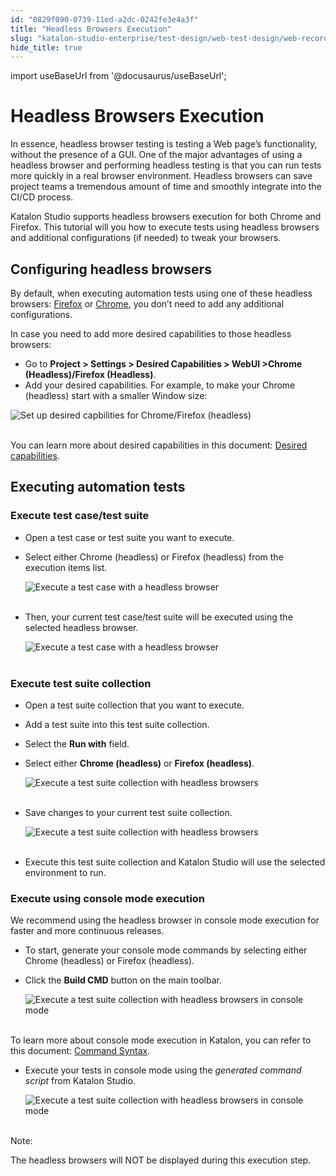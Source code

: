 ```yaml
---
id: "0829f090-0739-11ed-a2dc-0242fe3e4a3f"
title: "Headless Browsers Execution"
slug: "katalon-studio-enterprise/test-design/web-test-design/web-record-and-spy-utilities/headless-browsers-execution"
hide_title: true
---
```

import useBaseUrl from '@docusaurus/useBaseUrl';

    

# <a id="id" class="anchor_top_offset"/><a id="ariaid-title1" class="anchor_top_offset"/>Headless Browsers Execution

    
      
<p xmlns="http://www.w3.org/1999/xhtml" className="p">In essence, headless browser testing is testing a Web   page’s functionality, without the presence of a GUI. One of   the major advantages of using a headless browser and performing   headless testing is that you can run tests more quickly in a real   browser environment. Headless browsers can save project teams a   tremendous amount of time and smoothly integrate into the CI/CD   process.</p> 
      
<p xmlns="http://www.w3.org/1999/xhtml" className="p">Katalon Studio supports headless browsers execution for both   Chrome and Firefox. This tutorial will you how to execute tests   using headless browsers and additional configurations (if needed)   to tweak your browsers.</p> 
    
  

## <a id="id_1" class="anchor_top_offset"/>Configuring headless browsers

<p xmlns="http://www.w3.org/1999/xhtml" className="p">By default, when executing automation tests using one of these   headless browsers: <a className="xref j-external-link" href="https://developer.mozilla.org/en-US/docs/Web/WebDriver/Capabilities/firefoxOptions" target="_blank">Firefox</a>   or <a className="xref j-external-link" href="https://developers.google.com/web/updates/2017/04/headless-chrome" target="_blank">Chrome</a>,   you don’t need to add any additional configurations.</p> 
<p xmlns="http://www.w3.org/1999/xhtml" className="p">In case you need to add more desired capabilities to those   headless browsers:</p> 
<ul xmlns="http://www.w3.org/1999/xhtml" className="ul"><li className="li">Go to <strong className="ph b">Project &gt; Settings &gt; Desired Capabilities       &gt; WebUI &gt;Chrome (Headless)/Firefox (Headless)</strong>.</li><li className="li">Add your desired capabilities. For example, to make your Chrome     (headless) start with a smaller Window size:</li></ul> 
<p xmlns="http://www.w3.org/1999/xhtml" className="p">   <img className="image" src={useBaseUrl("https://github.com/katalon-studio/docs-images/raw/master/katalon-studio/docs/headless-browsers-execution/KS-HEADLESS-Set-DC.png")} width={850} alt="Set up desired capbilities for Chrome/Firefox (headless)" /><br /><br /> </p> 
<p xmlns="http://www.w3.org/1999/xhtml" className="p">You can learn more about desired capabilities in this document:   <a className="xref" href="/docs/katalon-studio-enterprise/create-tests-and-projects/configure-test-cases/desired-capabilities/introduction-to-desired-capabilities">Desired     capabilities</a>.</p> 
    

## <a id="id_2" class="anchor_top_offset"/>Executing automation tests

    
              

### <a id="id_3" class="anchor_top_offset"/>Execute test case/test suite

<ul xmlns="http://www.w3.org/1999/xhtml" className="ul"><li className="li">     <p className="p">Open a test case or test suite you want to execute.</p>   </li><li className="li">     <p className="p">Select either Chrome (headless) or Firefox (headless) from the execution items list.</p>     <p className="p"> <img className="image" src={useBaseUrl("https://github.com/katalon-studio/docs-images/raw/master/katalon-studio/docs/headless-browsers-execution/KS-HEADLESS-Execute-with-headless.png")} width={500} alt="Execute a test case with a headless browser" /><br /><br />      </p>   </li><li className="li"><p className="p">Then, your current test case/test suite will be executed using the selected headless browser.</p>     <p className="p"> <img className="image" src={useBaseUrl("https://github.com/katalon-studio/docs-images/raw/master/katalon-studio/docs/headless-browsers-execution/KS-HEADLESS-Test%20cases-passed-with-headless-browser.png")} alt="Execute a test case with a headless browser" /><br /><br />     </p></li></ul> 

### <a id="id_4" class="anchor_top_offset"/>Execute test suite collection

<ul xmlns="http://www.w3.org/1999/xhtml" className="ul"><li className="li">     <p className="p">Open a test suite collection that you want to execute.</p>   </li><li className="li">     <p className="p">Add a test suite into this test suite collection.</p>   </li><li className="li">     <p className="p">Select the <strong className="ph b">Run with</strong> field.</p>   </li><li className="li">     <p className="p">Select either <strong className="ph b">Chrome (headless)</strong> or <strong className="ph b">Firefox (headless)</strong>.</p>     <p className="p"> <img className="image" src={useBaseUrl("https://github.com/katalon-studio/docs-images/raw/master/katalon-studio/docs/headless-browsers-execution/KS-HEADLESS-Choose-headless-env-for-TSC.png")} width={850} alt="Execute a test suite collection with headless browsers" /><br /><br />      </p>   </li><li className="li"><p className="p">Save changes to your current test suite collection.</p>     <p className="p"> <img className="image" src={useBaseUrl("https://github.com/katalon-studio/docs-images/raw/master/katalon-studio/docs/headless-browsers-execution/KS-HEADLESS-Save-headless-env-for-TSC.png")} alt="Execute a test suite collection with headless browsers" /><br /><br />     </p></li><li className="li">Execute this test suite collection and Katalon Studio will use the selected environment to run.</li></ul> 

### <a id="id_5" class="anchor_top_offset"/>Execute using console mode execution

<p xmlns="http://www.w3.org/1999/xhtml" className="p">We recommend using the headless browser in console mode execution for faster and more continuous releases.</p> 
<ul xmlns="http://www.w3.org/1999/xhtml" className="ul"><li className="li">To start, generate your console mode commands by selecting either Chrome (headless) or Firefox (headless).</li><li className="li"><p className="p">Click the <strong className="ph b">Build CMD</strong> button on the main toolbar.</p>     <p className="p"><img className="image" src={useBaseUrl("https://github.com/katalon-studio/docs-images/raw/master/katalon-studio/docs/headless-browsers-execution/KS-HEADLESS-Command-line-for-TSC.png")} alt="Execute a test suite collection with headless browsers in console mode" /><br /><br />      </p></li></ul> 
<p xmlns="http://www.w3.org/1999/xhtml" className="p">To learn more about console mode execution in Katalon, you can refer to this document: <a className="xref" href="/docs/katalon-runtime-engine/command-syntax-command-lineconsole-mode-execution#id_2">Command Syntax</a>.</p> 
<ul xmlns="http://www.w3.org/1999/xhtml" className="ul"><li className="li"><p className="p">Execute your tests in console mode using the <em className="ph i">generated command script</em> from Katalon Studio.</p>     <p className="p"><img className="image" src={useBaseUrl("https://github.com/katalon-studio/docs-images/raw/master/katalon-studio/docs/headless-browsers-execution/Execute-using-console-mode-execution-2.png")} alt="Execute a test suite collection with headless browsers in console mode" /><br /><br /></p>   </li></ul> 
<div xmlns="http://www.w3.org/1999/xhtml" className="note note note_note"><span className="note__title">Note:</span> 
  <p className="p">The headless browsers will NOT be displayed during this execution step.</p>
</div>
